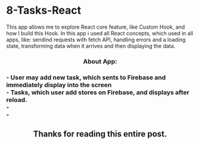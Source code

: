 # 8-Tasks-React

This app allows me to explore React core feature, like Custom Hook, and how I build this Hook. In this app i used all React concepts, which used in all apps, like: sendind requests with fetch API, handling errors and a loading state, transforming  data when it arrives and then displaying the data.



<h3 align="center">About App:<h3>

<div>- User may add new task, which sents to Firebase and immediately display into the screen</div>
<div>- Tasks, which user add stores on Firebase, and displays after reload.</div>
<div>- </div>
<div>- </div>


<h2 align="center">Thanks for reading this entire post.<h2>
